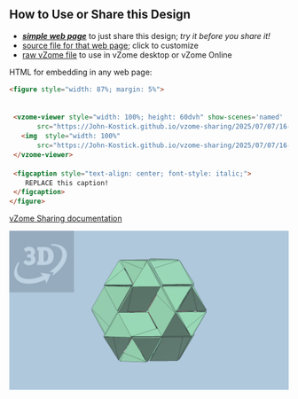 
## How to Use or Share this Design

 - [***simple web page***](<https://John-Kostick.github.io/vzome-sharing/2025/07/07/16-53-36-Tetraxis-Puzzle-study-6/>) to just share this design; *try it before you share it!*
 - [source file for that web page](<https://github.com/John-Kostick/vzome-sharing/edit/main/2025/07/07/16-53-36-Tetraxis-Puzzle-study-6/index.md>); click to customize
 - [raw vZome file](<https://raw.githubusercontent.com/John-Kostick/vzome-sharing/main/2025/07/07/16-53-36-Tetraxis-Puzzle-study-6/Tetraxis-Puzzle-study-6.vZome>) to use in vZome desktop or vZome Online
 
 HTML for embedding in any web page:
 ```html
<figure style="width: 87%; margin: 5%">
  
  
  <vzome-viewer style="width: 100%; height: 60dvh" show-scenes='named'
        src="https://John-Kostick.github.io/vzome-sharing/2025/07/07/16-53-36-Tetraxis-Puzzle-study-6/Tetraxis-Puzzle-study-6.vZome" >
    <img  style="width: 100%"
        src="https://John-Kostick.github.io/vzome-sharing/2025/07/07/16-53-36-Tetraxis-Puzzle-study-6/Tetraxis-Puzzle-study-6.png" >
  </vzome-viewer>

  <figcaption style="text-align: center; font-style: italic;">
     REPLACE this caption!
  </figcaption>
</figure>

 ```

[vZome Sharing documentation](https://vzome.github.io/vzome/sharing.html#how-it-works)

![Image](<Tetraxis-Puzzle-study-6.png>)

